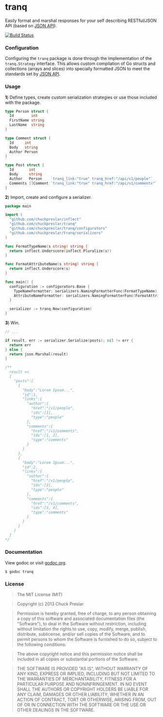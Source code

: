 tranq
=====

Easily format and marshal responses for your self describing RESTful/JSON API
(based on [JSON API](http://jsonapi.org/)).

[![Build Status](https://drone.io/github.com/chuckpreslar/tranq/status.png)](https://drone.io/github.com/chuckpreslar/tranq/latest)

### Configuration

Configuring the `tranq` package is done through the implementation of the
`tranq.Strategy` interface. This allows custom compilation of Go structs and
collections (arrays and slices) into specially formatted JSON to meet the
standards set by [JSON API](http://jsonapi.org/).

### Usage

__1__) Define types, create custom serialization strategies or use those
included with the package.

```go
type Person struct {
  Id        int
  FirstName string
  LastName  string
}

type Comment struct {
  Id     int
  Body   string
  Author Person
}

type Post struct {
  Id       int
  Body     string
  Author   Person    `tranq_link:"true" tranq_href:"/api/v1/people"`
  Comments []Comment `tranq_link:"true" tranq_href:"/api/v1/comments"`
}

```

__2__) Import, create and configure a serializer.

```go
package main

import (
  "github.com/chuckpreslar/inflect"
  "github.com/chuckpreslar/tranq"
  "github.com/chuckpreslar/tranq/configurators"
  "github.com/chuckpreslar/tranq/serializers"
)

func FormatTypeName(s string) string {
  return inflect.Underscore(inflect.Pluralize(s))
}

func FormatAttributeName(s string) string {
  return inflect.Underscore(s)
}

func main() {
  configuration := configurators.Base {
    TypeNameFormatter: serializers.NamingFormatterFunc(FormatTypeName),
    AttributeNameFormatter: serializers.NamingFormatterFunc(FormatAttributeName),
  }

  serializer := tranq.New(configuration)
}
```

__3__) Win.

```go
// ...

if result, err := serializer.Serialize(posts); nil != err {
  return err
} else {
  return json.Marshal(result)
}

/**
  result =>
  {  
    "posts":[  
      {  
        "body":"Lorem Ipsum...",
        "id":1,
        "links":{  
          "author":{  
            "href":"/v1/people",
            "ids":[1],
            "type":"people"
          },
          "comments":{  
            "href":"/v1/comments",
            "ids":[1, 2],
            "type":"comments"
          }
        }
      },
      {  
        "body":"Lorem Ipsum...",
        "id":2,
        "links":{  
          "author":{  
            "href":"/v1/people",
            "ids":[2],
            "type":"people"
          },
          "comments":{  
            "href":"/v1/comments",
            "ids":[3, 4],
            "type":"comments"
          }
        }
      }
    ]
  }
*/
```

### Documentation

View godoc or visit [godoc.org](http://godoc.org/github.com/chuckpreslar/tranq).

    $ godoc tranq

### License

> The MIT License (MIT)

> Copyright (c) 2013 Chuck Preslar

> Permission is hereby granted, free of charge, to any person obtaining a copy
> of this software and associated documentation files (the "Software"), to deal
> in the Software without restriction, including without limitation the rights
> to use, copy, modify, merge, publish, distribute, sublicense, and/or sell
> copies of the Software, and to permit persons to whom the Software is
> furnished to do so, subject to the following conditions:

> The above copyright notice and this permission notice shall be included in
> all copies or substantial portions of the Software.

> THE SOFTWARE IS PROVIDED "AS IS", WITHOUT WARRANTY OF ANY KIND, EXPRESS OR
> IMPLIED, INCLUDING BUT NOT LIMITED TO THE WARRANTIES OF MERCHANTABILITY,
> FITNESS FOR A PARTICULAR PURPOSE AND NONINFRINGEMENT. IN NO EVENT SHALL THE
> AUTHORS OR COPYRIGHT HOLDERS BE LIABLE FOR ANY CLAIM, DAMAGES OR OTHER
> LIABILITY, WHETHER IN AN ACTION OF CONTRACT, TORT OR OTHERWISE, ARISING FROM,
> OUT OF OR IN CONNECTION WITH THE SOFTWARE OR THE USE OR OTHER DEALINGS IN
> THE SOFTWARE.
